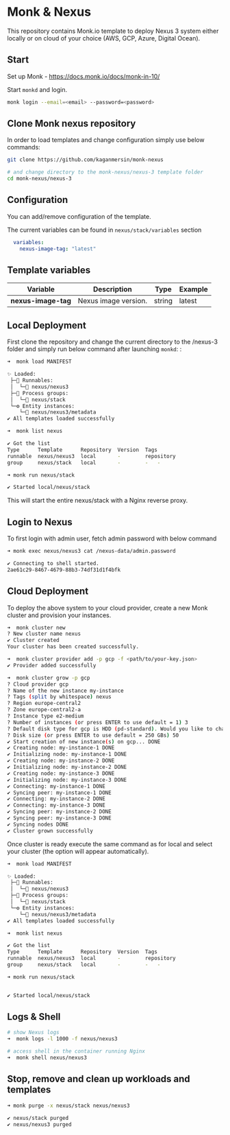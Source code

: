 # Monk & Nexus

This repository contains Monk.io template to deploy Nexus 3 system either locally or on cloud of your choice (AWS, GCP, Azure, Digital Ocean).


## Start

Set up Monk - https://docs.monk.io/docs/monk-in-10/

Start `monkd` and login.

```bash
monk login --email=<email> --password=<password>
```

## Clone Monk nexus repository

In order to load templates and change configuration simply use below commands: 
```bash
git clone https://github.com/kaganmersin/monk-nexus

# and change directory to the monk-nexus/nexus-3 template folder
cd monk-nexus/nexus-3

```

## Configuration

You can add/remove configuration of the template.

The current variables can be found in `nexus/stack/variables` section

```yaml
  variables:
    nexus-image-tag: "latest"
```

##  Template variables

| Variable | Description | Type | Example |
|----------|-------------|------|---------|
| **nexus-image-tag** | Nexus image version. | string | latest |



## Local Deployment

First clone the repository and change the current directory to the /nexus-3 folder and simply run below command after launching `monkd`:
:

```bash
➜  monk load MANIFEST

✨ Loaded:
 ├─🔩 Runnables:
 │  └─🧩 nexus/nexus3
 ├─🔗 Process groups:
 │  └─🧩 nexus/stack
 └─⚙️ Entity instances:
    └─🧩 nexus/nexus3/metadata
✔ All templates loaded successfully

➜  monk list nexus

✔ Got the list
Type      Template      Repository  Version  Tags
runnable  nexus/nexus3  local       -        repository
group     nexus/stack   local       -        -   -

➜ monk run nexus/stack

✔ Started local/nexus/stack

```

This will start the entire nexus/stack with a Nginx reverse proxy. 

## Login to Nexus

To first login with admin user, fetch admin password with below command

```bash
➜ monk exec nexus/nexus3 cat /nexus-data/admin.password

✔ Connecting to shell started.
2ae61c29-8467-4679-88b3-74df31d1f4bfk
```
## Cloud Deployment

To deploy the above system to your cloud provider, create a new Monk cluster and provision your instances.

```bash
➜  monk cluster new
? New cluster name nexus
✔ Cluster created
Your cluster has been created successfully.

➜  monk cluster provider add -p gcp -f <path/to/your-key.json>
✔ Provider added successfully

➜  monk cluster grow -p gcp
? Cloud provider gcp
? Name of the new instance my-instance
? Tags (split by whitespace) nexus
? Region europe-central2
? Zone europe-central2-a
? Instance type e2-medium
? Number of instances (or press ENTER to use default = 1) 3
? Default disk type for gcp is HDD (pd-standard). Would you like to change it? No
? Disk size (or press ENTER to use default = 250 GBs) 50
✔ Start creation of new instance(s) on gcp... DONE
✔ Creating node: my-instance-1 DONE
✔ Initializing node: my-instance-1 DONE
✔ Creating node: my-instance-2 DONE
✔ Initializing node: my-instance-2 DONE
✔ Creating node: my-instance-3 DONE
✔ Initializing node: my-instance-3 DONE
✔ Connecting: my-instance-1 DONE
✔ Syncing peer: my-instance-1 DONE
✔ Connecting: my-instance-2 DONE
✔ Connecting: my-instance-3 DONE
✔ Syncing peer: my-instance-2 DONE
✔ Syncing peer: my-instance-3 DONE
✔ Syncing nodes DONE
✔ Cluster grown successfully
```

Once cluster is ready execute the same command as for local and select your cluster (the option will appear automatically).
```bash
➜  monk load MANIFEST

✨ Loaded:
 ├─🔩 Runnables:
 │  └─🧩 nexus/nexus3
 ├─🔗 Process groups:
 │  └─🧩 nexus/stack
 └─⚙️ Entity instances:
    └─🧩 nexus/nexus3/metadata
✔ All templates loaded successfully

➜  monk list nexus

✔ Got the list
Type      Template      Repository  Version  Tags
runnable  nexus/nexus3  local       -        repository
group     nexus/stack   local       -        -   -

➜ monk run nexus/stack


✔ Started local/nexus/stack
```

## Logs & Shell

```bash
# show Nexus logs
➜  monk logs -l 1000 -f nexus/nexus3

# access shell in the container running Nginx
➜  monk shell nexus/nexus3

```

## Stop, remove and clean up workloads and templates

```bash
➜ monk purge -x nexus/stack nexus/nexus3 

✔ nexus/stack purged
✔ nexus/nexus3 purged

```